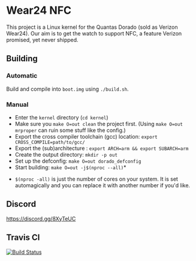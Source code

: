 # Wear24 NFC

This project is a Linux kernel for the Quantas Dorado (sold as Verizon Wear24). Our aim is to get the watch to support NFC, a feature Verizon promised, yet never shipped.

## Building

### Automatic

Build and compile into `boot.img` using `./build.sh`.

### Manual

- Enter the `kernel` directory (`cd kernel`)
- Make sure you `make O=out clean` the project first. (Using `make O=out mrproper` can ruin some stuff like the config.)
- Export the cross compiler toolchain (gcc) location: `export CROSS_COMPILE=path/to/gcc/`
- Export the (sub)architecture : `export ARCH=arm && export SUBARCH=arm`
- Create the output directory: `mkdir -p out`
- Set up the defconfig: `make O=out dorado_defconfig`
- Start building: `make O=out -j$(nproc --all)`*

* `$(nproc -all)` is just the number of cores on your system. It is set automagically and you can replace it with another number if you'd like.

## Discord

https://discord.gg/8XyTeUC

## Travis CI

[![Build Status](https://travis-ci.org/davwheat/Wear24-NFC.svg?branch=master)](https://travis-ci.org/davwheat/Wear24-NFC)
